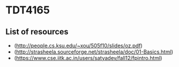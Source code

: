 # TDT4165

## List of resources
* (http://people.cs.ksu.edu/~xou/505f10/slides/oz.pdf)
* (http://strasheela.sourceforge.net/strasheela/doc/01-Basics.html)
* (https://www.cse.iitk.ac.in/users/satyadev/fall12/fpintro.html)
